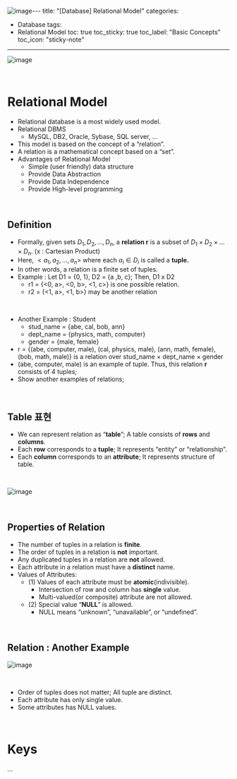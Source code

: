 ![image](https://github.com/leechanwoo-kor/leechanwoo-kor.github.io/assets/55765292/e4f7a7e8-b81c-43b5-be0e-d85e20014537)---
title: "[Database] Relational Model"
categories:
  - Database
tags:
  - Relational Model
toc: true
toc_sticky: true
toc_label: "Basic Concepts"
toc_icon: "sticky-note"
---

![image](https://github.com/leechanwoo-kor/leechanwoo-kor.github.io/assets/55765292/d3afe0a4-ef5a-4cbe-a983-bd03933e03ec)

<br>

# Relational Model

- Relational database is a most widely used model.
- Relational DBMS
  - MySQL, DB2, Oracle, Sybase, SQL server, ...
- This model is based on the concept of a “relation”.
- A relation is a mathematical concept based on a “set”.
- Advantages of Relational Model
  - Simple (user friendly) data structure
  - Provide Data Abstraction
  - Provide Data Independence
  - Provide High-level programming
 
<br>

## Definition

- Formally, given sets $D_1, D_2, \dots, D_n$, a **relation r** is a subset of $D_1 \times D_2 \times \dots \times D_n$. (x : Cartesian Product)
- Here, $< a_1, a_2, \dots, a_n >$ where each $a_i \in D_i$ is called a **tuple.**
- In other words, a relation is a finite set of tuples.
- Example : Let D1 = {0, 1}, D2 = {a ,b, c}; Then, D1 x D2
  - r1 = {<0, a>, <0, b>, <1, c>} is one possible relation.
  - r2 = {<1, a>, <1, b>} may be another relation
 
<br>

- Another Example : Student
  - stud_name = {abe, cal, bob, ann}
  - dept_name = {physics, math, computer}
  - gender = {male, female}
- r = {(abe, computer, male), (cal, physics, male), (ann, math, female), (bob, math, male)} is a relation over stud_name $\times$ dept_name $\times$ gender
- (abe, computer, male) is an example of tuple. Thus, this relation **r** consists of 4 tuples;
- Show another examples of relations;

<br>

## Table 표현

- We can represent relation as “**table**”; A table consists of **rows** and **columns**.
- Each **row** corresponds to a **tuple**; It represents “entity” or “relationship”.
- Each **column** corresponds to an **attribute**; It represents structure of table.

<br>

![image](https://github.com/leechanwoo-kor/leechanwoo-kor.github.io/assets/55765292/890971d8-5219-42dd-9d87-a5107b0c7f1a)

<br>

## Properties of Relation

- The number of tuples in a relation is **finite**.
- The order of tuples in a relation is **not** important.
- Any duplicated tuples in a relation are **not** allowed.
- Each attribute in a relation must have a **distinct** name.
- Values of Attributes:
  - (1) Values of each attribute must be **atomic**(indivisible).
    - Intersection of row and column has **single** value.
    - Multi-valued(or composite) attribute are not allowed.
  - (2) Special value “**NULL**” is allowed.
    - NULL means “unknown”, “unavailable”, or “undefined”.
   
<br>

## Relation : Another Example

![image](https://github.com/leechanwoo-kor/leechanwoo-kor.github.io/assets/55765292/8781ae2f-66d6-49aa-85e5-77e25ade4b8d)

<br>

- Order of tuples does not matter; All tuple are distinct.
- Each attribute has only single value.
- Some attributes has NULL values.

<br>

# Keys

...
